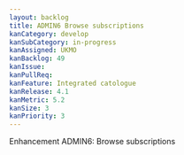 ```yaml
---
layout: backlog
title: ADMIN6 Browse subscriptions
kanCategory: develop
kanSubCategory: in-progress
kanAssigned: UKMO
kanBacklog: 49
kanIssue:
kanPullReq:
kanFeature: Integrated catologue
kanRelease: 4.1
kanMetric: 5.2
kanSize: 3
kanPriority: 3
---
```

Enhancement ADMIN6: Browse subscriptions
